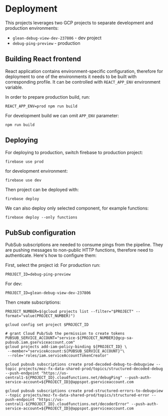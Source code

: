 # Deployment
This projects leverages two GCP projects to separate development and production environments:
* `glean-debug-view-dev-237806` - dev project
* `debug-ping-preview` - production

## Building React frontend
React application contains environment-specific configuration, therefore for deployment to one of the environments it needs to be built with corresponding profile. It can be controlled with `REACT_APP_ENV` environment variable.

In order to prepare production build, run:
```
REACT_APP_ENV=prod npm run build
```
For development build we can omit `APP_ENV` parameter:
```
npm run build
```

## Deploying
For deploying to production, switch firebase to production project:
```
firebase use prod
```
for development environment:
```
firebase use dev
```
Then project can be deployed with:
```
firebase deploy
```
We can also deploy only selected component, for example functions:
```
firebase deploy --only functions
```

## PubSub configuration
PubSub subscriptions are needed to consume pings from the pipeline. They are pushing messages to non-public
HTTP functions, therefore need to authenticate. Here's how to configure them:

First, select the project id:
For production run:
```shell script
PROJECT_ID=debug-ping-preview
```

For dev:
```shell script
PROJECT_ID=glean-debug-view-dev-237806
```

Then create subscriptions:
```shell script
PROJECT_NUMBER=$(gcloud projects list --filter="$PROJECT" --format="value(PROJECT_NUMBER)")

gcloud config set project $PROJECT_ID

# grant Cloud Pub/Sub the permission to create tokens
PUBSUB_SERVICE_ACCOUNT="service-${PROJECT_NUMBER}@gcp-sa-pubsub.iam.gserviceaccount.com"
gcloud projects add-iam-policy-binding ${PROJECT_ID} \
 --member="serviceAccount:${PUBSUB_SERVICE_ACCOUNT}"\
 --role='roles/iam.serviceAccountTokenCreator'

gcloud pubsub subscriptions create prod-decoded-debug-to-debugview --topic projects/moz-fx-data-shared-prod/topics/structured-decoded-debug --push-endpoint "https://us-central1-${PROJECT_ID}.cloudfunctions.net/debugPing" --push-auth-service-account=${PROJECT_ID}@appspot.gserviceaccount.com

gcloud pubsub subscriptions create prod-structured-errors-to-debugview --topic projects/moz-fx-data-shared-prod/topics/structured-error --push-endpoint "https://us-central1-${PROJECT_ID}.cloudfunctions.net/decoderError" --push-auth-service-account=${PROJECT_ID}@appspot.gserviceaccount.com
```
